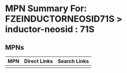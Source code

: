 



# MPN Summary For: FZEINDUCTORNEOSID71S > inductor-neosid : 71S

## MPNs
  

|MPN|Direct Links|Search Links|
| :--- | :--- | :--- |
||||
